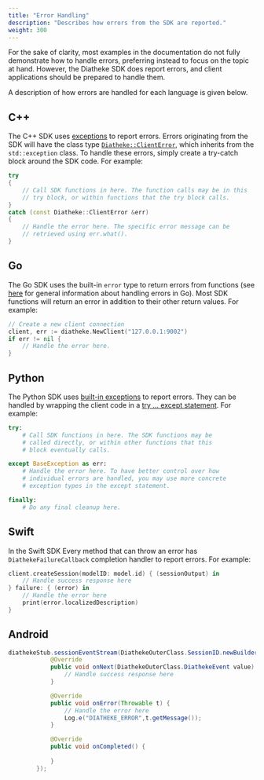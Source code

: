 ```yaml
---
title: "Error Handling"
description: "Describes how errors from the SDK are reported."
weight: 300
---
```


For the sake of clarity, most examples in the documentation do not fully
demonstrate how to handle errors, preferring instead to focus on the topic
at hand. However, the Diatheke SDK does report errors, and client
applications should be prepared to handle them.

A description of how errors are handled for each language is given below.

## C++

The C++ SDK uses [exceptions](http://www.cplusplus.com/doc/tutorial/exceptions/)
to report errors. Errors originating from the SDK will have the class
type [`Diatheke::ClientError`](https://github.com/cobaltspeech/sdk-diatheke/blob/master/grpc/cpp-diatheke/diatheke_client_error.h),
which inherits from the `std::exception` class.
To handle these errors, simply create a try-catch block around the SDK code.
For example:

``` c++
try
{
    // Call SDK functions in here. The function calls may be in this
    // try block, or within functions that the try block calls.
}
catch (const Diatheke::ClientError &err)
{
    // Handle the error here. The specific error message can be
    // retrieved using err.what().
}
```


## Go

The Go SDK uses the built-in `error` type to return errors from functions
(see [here](https://blog.golang.org/error-handling-and-go) for general
information about handling errors in Go). Most SDK functions will return
an error in addition to their other return values. For example:

``` go
// Create a new client connection
client, err := diatheke.NewClient("127.0.0.1:9002")
if err != nil {
    // Handle the error here.
}
```


## Python

The Python SDK uses [built-in exceptions](https://docs.python.org/3/library/exceptions.html)
to report errors. They can be handled by wrapping the client code in a
[try ... except statement](https://docs.python.org/3/tutorial/errors.html#handling-exceptions).
For example:

```python
try:
    # Call SDK functions in here. The SDK functions may be
    # called directly, or within other functions that this
    # block eventually calls.

except BaseException as err:
    # Handle the error here. To have better control over how
    # individual errors are handled, you may use more concrete
    # exception types in the except statement.

finally:
    # Do any final cleanup here.
```


## Swift

In the Swift SDK Every method that can throw an error has
`DiathekeFailureCallback` completion handler to report errors. For example:

```swift
client.createSession(modelID: model.id) { (sessionOutput) in
    // Handle success response here
} failure: { (error) in
    // Handle the error here
    print(error.localizedDescription)
}
```
## Android 

```java 
diathekeStub.sessionEventStream(DiathekeOuterClass.SessionID.newBuilder().build(), new StreamObserver<DiathekeOuterClass.DiathekeEvent>() {
            @Override
            public void onNext(DiathekeOuterClass.DiathekeEvent value) {
                // Handle success response here
            }

            @Override
            public void onError(Throwable t) {
                // Handle the error here
                Log.e("DIATHEKE_ERROR",t.getMessage());
            }

            @Override
            public void onCompleted() {
                
            }
        });
```
